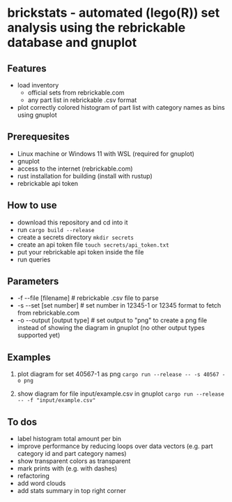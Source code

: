 # brickstats - automated (lego(R)) set analysis using the rebrickable database and gnuplot

## Features
* load inventory
    * official sets from rebrickable.com
    * any part list in rebrickable .csv format
* plot correctly colored histogram of part list with category names as bins using gnuplot

## Prerequesites
* Linux machine or Windows 11 with WSL (required for gnuplot)
* gnuplot
* access to the internet (rebrickable.com)
* rust installation for building (install with rustup)
* rebrickable api token

## How to use
* download this repository and cd into it
* run ```cargo build --release```
* create a secrets directory ```mkdir secrets```
* create an api token file ```touch secrets/api_token.txt```
* put your rebrickable api token inside the file
* run queries

## Parameters
* -f --file  [filename] # rebrickable .csv file to parse
* -s --set [set number] # set number in 12345-1 or 12345 format to fetch from rebrickable.com
* -o --output [output type] # set output to "png" to create a png file instead of showing the diagram in gnuplot (no other output types supported yet)

## Examples
1. plot diagram for set 40567-1 as png
```cargo run --release -- -s 40567 -o png```

2. show diagram for file input/example.csv in gnuplot
```cargo run --release -- -f "input/example.csv"```

## To dos
* label histogram total amount per bin
* improve performance by reducing loops over data vectors (e.g. part category id and part category names)
* show transparent colors as transparent
* mark prints with (e.g. with dashes)
* refactoring
* add word clouds
* add stats summary in top right corner
